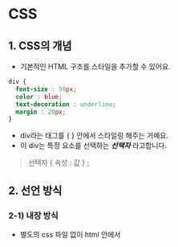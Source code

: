 # CSS
## 1. CSS의 개념
- 기본적인 HTML 구조를 스타일을 추가할 수 있어요. 
```CSS
div {
  font-size : 50px;
  color : blue;
  text-decoration : underline;
  margin : 20px;
}
```
- div라는 태그를 { } 안에서 스타일링 해주는 거예요.
- 이 div는 특정 요소를 선택하는 ___선택자___ 라고합니다.
> 선택자 { 속성 : 값 } ;
## 2. 선언 방식
### 2-1) 내장 방식
- 별도의 css 파일 없이 html 안에서 <style> 태그 안에서 사용합니다.
- 하지만.. css html js 서로 파일을 분리하는 것이 유지 보수 측면에서 좋겠죠? 권장하지 않아요.
### 2-2) 인라인 방식
```html
<div style = "color" : red;> </div>
```
- 편리해보이지만 CSS 우선순위 개념에서 인라인 방식이 너무 우선적입니다.
- 너무 지나치게 우선해서 덮어써가며 수정하고 싶어도 수정이 안되는 경우도 있어요. (유지보수가 힘들 수 있어요.)
### 2-3) 링크 방식 (병렬 방식)
```html
<link rel="stylesheet" href="./css/main.css">
```
- 링크를 통해 외부 css파일을 링크하는 방식입니다.
### 2-4) import 방식 (직렬 방식)
- html 내부에서는 👇👇👇
```html
<link rel="stylesheet" href="./css/main.css">
```
- css 내부에서는 👇👇👇 아래처럼 직렬로 연결합니다.
```css
@import url("./box.css"); // 또 다른 css 파일의 경로
```
- css가 또 다른 css파일을 부르는 구조입니다.
- main.css가 html에 연결이 되어 main.css가 box.css를 import 하기 전까지는 box.css는 html에 적용이 안 됩니다. (연결이 지연될 수 있어요.)
  
## 3. CSS 선택자
### 3-1) 기본 선택자
> 전체 선택자
```css
* {
  color : red;  
}
  ```
  - 모든 요소를 선택합니다.
  > 태그 선택자
  ```css
   li {
      color : red;
  }
  ```
  - 특정 태그 이름을 기준으로 선택합니다. 가장 기본적이죠?
  > 클래스 선택자 . 
  ```css
  .orange {
    color : red;
  }
  ```
  ```html
  <li class="orange"> 오렌지 </li>
  <div class="orange"> 오렌지 </div>
  ```
  - .이 꼭 필요합니다. 
  > 아이디 선택자 #
   ```css
  #orange {
    color : red;
  }
  ```
  ```html
  <li id="orange"> 오렌지 </li>
  ```
### 3-2) 복합 선택자
  - 기본 선택자를 조합해서 사용하는 겁니다.
  > 일치 선택자 
  - 선택자 A 와 선택자 B를 동시에 만족하는 요소 선택
  ```css
  span.orange {
    color : red;
  }
  ```
  - 태그는 span, 클래스는 orange 인 경우에 스타일 적용해!
  
  > 자식 선택자 >
  ```css
  ul > .orange {
    color : red;
  }
  ```
  ```html
  <ul>
    <li> 사과 </li>
    <li class = "orange"> 오렌지 </li>
  </ul>  
  ```
  - 부모요소가 ul인 자식 중에서 class가 oragne인 친구들만 스타일 적용해!
  
  > 하위 선택자 (띄어쓰기)
  ```css
  div .orange {
    color : red;
  }
  ```
  - 공백문자로 구분합니다.
  - div라는 태그 선택자 + class가 orange인 친구를 찾자.
  - 하위 선택자를 더 많이 사용합니다.
  
  > 인접 형제 선택자
  ```css
  .orange + li {
    color : red; 
  }
  ```
  ```html
  <ul>
    <li> 사과 </li>
    <li class = "orange"> 오렌지 </li>
    <li> 망고 </li>
    <li> 수박 </li>
  </ul>  
  ```
  - 같은 부모를 공유하는 li 태그 중 바로 **다음 형제 하나만** 골라요.
  - 신기하게도 오렌지가 아니라 망고가 선택되게 됩니다.
  
  > 일반 형제 선택자
  ```css
  .orange ~ li {
    color : red; 
  }
  ```
  ```html
  <ul>
    <li> 사과 </li>
    <li class = "orange"> 오렌지 </li>
    <li> 망고 </li>
    <li> 수박 </li>
  </ul>  
  ```
  - 같은 부모를 공유하는 li 태그 중 바로 **다음 형제 모두**를 골라요.
  - 망고와 수박이 선택됩니다.
### 3-3) 가상 클래스 선택자
  > Hover
  - **마우스 올리면 변화**를 만들 수 있어요.
  ```css
  a:hober {
    color : red;
  }
  ```
  - 마우스 커서를 a 태그 위에 올리면 빨간색으로 변하는 예제입니다.
  
  > Active
  - **마우스를 클릭하고 있는 동안 변화**를 만들 수 있어요.
  ```css
  a:active {
    color : red;
  }
  ```
  
  > Focus
  - 포커스는 가능한 요소가 일반적으로 input 요소입니다.
  - 마우스 눌렀을 때 켜집니다.
  ```css
  input:focus {
    background-color : orange;
  }
  ```
  - input 박스를 누르면 변화가 일어나요.
  - focus가 가능한 요소는 select, text area, input ... 정도가 있어요.
  - div같이 안되는 요소에는 html에서 tabindex="-1" 속성을 주면 되긴하는데 권장하지 않아요.
  
  > First Child 
  - 형제 요소 중 선택자가 첫째라면 선택합니다.
  ```css
  .fruits span:first-child{
    color : red;
  }
  ```
  - first-child 👉 형제 요소 중 첫째만 선택할건데
  - span 👉 span 태그를 가지는 친구여야하고
  - .fruit 띄어쓰기👉 fruit 클래스를 가지는 요소의 후손이여야해.
  
  > Last Child 
  - first-child라 똑같지만 막내를 찾는 겁니다.
  
  > Nth Child 
  - 비슷합니다.
  ```css
  .fruits *:nth-child(2){
    color : red;
  }
  ```
  👆👆 둘째를 찾을 건데 어떤 태그든 상관없이 fruits class의 후손이면 됨.
   ```css
  .fruits *:nth-child(2n){
    color : red;
  }
  ```
  👆👆 2번째, 4번째, ... 친구들을 찾을 겁니다.
  
  > 부정 선택자
  - Not 사용
  ```css
  .fruits *:note(span){
    color :red;
  }
  ```
  👆👆 span 제외하고 fruits class 내 모든 태그들을 선택합니다.
  
  ### 3-4) 가상 요소 선택자
  > Before
  - 콜론이 두 개!
  - before라는 가상의 요소를 만들어서 class 가 덮은 요소 앞에 삽입하는 선택자입니다.
  ```css
  .box::before {
    content:"앞!";
  }
  ```
  ```html
  <div class="box">
    뒤!
  </div>
  ```
  👉 출력이 **뒤!** 가 아니라** 앞! 뒤!** 로나옵니다.
  
  > After
  - 반대 개념이겠죠?
  ```css
  .box::after{
    content: "";
    display: block;
    width :30px;
    height :30px;
    background :royalblue;
  }
  ```
  - content는 필수로 써야합니다.
  - inline 방식이라 width,hegiht,background가 적용이 안됩니다.
  👉 ```css display: block; ```   속성을 추가하면 적용이 됩니다.
  
  ### 3-5) 속성 선택자
  > 속성만으로 찾기
  ```css
  [disabled] {
    color : red;
  }
  ```
  - disabled 라는 속성을 가진 태그들을 선택합니다.
   ```css
  [type] {
    color : red;
  }
  ```
  - type 이라는 속성을 가진 태그들을 선택합니다.
  > 속성= "값" 
   [type="password"] {
    color : red;
  }
  ```
  ❗️ 태그 없이도 속성,값으로 스타일을 적용시킬 태그들을찾을 수 있어요.
  
  
  ## 4. 스타일 상속
  - class에 스타일을 적용하면 class 하위 요소까지 상속되어 적용됩니다.
  ❗️ **글자/문자 관련 속성들이 대부분 상속됩니다.**<br>
  ### 4-1) 강제 상속 
  - css에서 attribute의 값을 inherit로 주면 됩니다.
  - inherit을 주면 원래 안되는 width, height, .... 같은 속성들도 부모의 것을 그대로 가져 옵니다.
  👇👇 부모 값이 바뀌면 따라서 바뀌어요.
  ```css
  .parent {
  width: 300px;
  height :400px;
  background-color:orange;
  }
  .child {
    width:100px;
    height: inherit;
    background-color : orange;
  }
  ```
  
  ## 5. 선택자 우선순위
  - 어떤 CSS 속성을 먼저 적용을 해줘야할까요?
  1. 점수 높은 선언부터!
  2. 점수 같으면 마지막에 해석된 선언이 우선!<br>

❗️❗️❗️ 우선순위 파악이 생각보다 어렵습니다!
|속성|점수|코드|
|:---:|:---:|:---|
|!important|99999999점| ```css color : red !important ``` 이거도 적당히 씁시다. 초보들만 많이 써요.
|직접 명시 (inline 선언 방식)|1000점|html 내부 선언 (피하는 게 좋아요 우선순위 너무 높아요 ㅠㅠ)|
|ID 선택자|100점|```css #color_yellow { ... }  ```|
|class 선택자|10점|```css .div { ... } ```|
|태그 선택자|1점|```css div { ...} |
|전체 선택자|0점|*|
|상속|0점|```css body {...} ```|
<br>
  
![image](https://user-images.githubusercontent.com/32920566/119309432-43ec8100-bca9-11eb-9d66-96ad48355c65.png)
